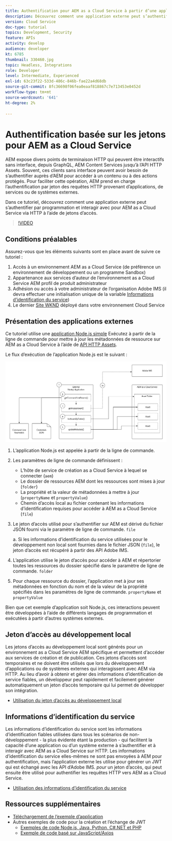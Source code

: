 ```yaml
---
title: Authentification pour AEM as a Cloud Service à partir d’une application externe
description: Découvrez comment une application externe peut s’authentifier et interagir par programmation avec AEM as a Cloud Service sur HTTP à l’aide de jetons d’accès au développement local et d’informations d’identification du service.
version: Cloud Service
doc-type: tutorial
topics: Development, Security
feature: APIs
activity: develop
audience: developer
kt: 6785
thumbnail: 330460.jpg
topic: Headless, Integrations
role: Developer
level: Intermediate, Experienced
exl-id: 63c23f22-533d-486c-846b-fae22a4d68db
source-git-commit: 8fc36698f06fea0eaaf818867c7e713453e0452d
workflow-type: tm+mt
source-wordcount: '641'
ht-degree: 2%

---
```


# Authentification basée sur les jetons pour AEM as a Cloud Service

AEM expose divers points de terminaison HTTP qui peuvent être interactifs sans interface, depuis GraphQL, AEM Content Services jusqu’à l’API HTTP Assets. Souvent, ces clients sans interface peuvent avoir besoin de s’authentifier auprès d’AEM pour accéder à un contenu ou à des actions protégés. Pour faciliter cette opération, AEM prend en charge l’authentification par jeton des requêtes HTTP provenant d’applications, de services ou de systèmes externes.

Dans ce tutoriel, découvrez comment une application externe peut s’authentifier par programmation et interagir avec pour AEM as a Cloud Service via HTTP à l’aide de jetons d’accès.

>[!VIDEO](https://video.tv.adobe.com/v/330460/?quality=12&learn=on)

## Conditions préalables

Assurez-vous que les éléments suivants sont en place avant de suivre ce tutoriel :

1. Accès à un environnement AEM as a Cloud Service (de préférence un environnement de développement ou un programme Sandbox)
1. Appartenance aux services d’auteur de l’environnement as a Cloud Service AEM profil de produit administrateur
1. Adhésion ou accès à votre administrateur de l’organisation Adobe IMS (il devra effectuer une initialisation unique de la variable [Informations d’identification du service](./service-credentials.md))
1. Le dernier [Site WKND](https://github.com/adobe/aem-guides-wknd) déployé dans votre environnement Cloud Service

## Présentation des applications externes

Ce tutoriel utilise une [application Node.js simple](./assets/aem-guides_token-authentication-external-application.zip) Exécutez à partir de la ligne de commande pour mettre à jour les métadonnées de ressource sur AEM as a Cloud Service à l’aide de [API HTTP Assets](https://experienceleague.adobe.com/docs/experience-manager-cloud-service/assets/admin/mac-api-assets.html?lang=fr).

Le flux d’exécution de l’application Node.js est le suivant :

![Application externe](./assets/overview/external-application.png)

1. L’application Node.js est appelée à partir de la ligne de commande.
1. Les paramètres de ligne de commande définissent :
   + L’hôte de service de création as a Cloud Service à lequel se connecter (`aem`)
   + Le dossier de ressources AEM dont les ressources sont mises à jour (`folder`)
   + La propriété et la valeur de métadonnées à mettre à jour (`propertyName` et `propertyValue`)
   + Chemin d’accès local au fichier contenant les informations d’identification requises pour accéder à AEM as a Cloud Service (`file`)
1. Le jeton d’accès utilisé pour s’authentifier sur AEM est dérivé du fichier JSON fourni via le paramètre de ligne de commande. `file`

   a. Si les informations d’identification du service utilisées pour le développement non local sont fournies dans le fichier JSON (`file`), le jeton d’accès est récupéré à partir des API Adobe IMS.
1. L’application utilise le jeton d’accès pour accéder à AEM et répertorier toutes les ressources du dossier spécifié dans le paramètre de ligne de commande. `folder`
1. Pour chaque ressource du dossier, l’application met à jour ses métadonnées en fonction du nom et de la valeur de la propriété spécifiés dans les paramètres de ligne de commande. `propertyName` et `propertyValue`

Bien que cet exemple d’application soit Node.js, ces interactions peuvent être développées à l’aide de différents langages de programmation et exécutées à partir d’autres systèmes externes.

## Jeton d’accès au développement local

Les jetons d’accès au développement local sont générés pour un environnement as a Cloud Service AEM spécifique et permettent d’accéder aux services de création et de publication.  Ces jetons d’accès sont temporaires et ne doivent être utilisés que lors du développement d’applications ou de systèmes externes qui interagissent avec AEM via HTTP. Au lieu d’avoir à obtenir et gérer des informations d’identification de service fiables, un développeur peut rapidement et facilement générer automatiquement un jeton d’accès temporaire qui lui permet de développer son intégration.

+ [Utilisation du jeton d’accès au développement local](./local-development-access-token.md)

## Informations d’identification du service

Les informations d’identification du service sont les informations d’identification fiables utilisées dans tous les scénarios de non-développement - la plus évidente étant la production - qui facilitent la capacité d’une application ou d’un système externe à s’authentifier et à interagir avec AEM as a Cloud Service sur HTTP. Les informations d’identification du service elles-mêmes ne sont pas envoyées à AEM pour authentification, mais l’application externe les utilise pour générer un JWT qui est échangé avec les API d’Adobe IMS. _pour_ un jeton d’accès, qui peut ensuite être utilisé pour authentifier les requêtes HTTP vers AEM as a Cloud Service.

+ [Utilisation des informations d’identification du service](./service-credentials.md)

## Ressources supplémentaires

+ [Téléchargement de l’exemple d’application](./assets/aem-guides_token-authentication-external-application.zip)
+ Autres exemples de code pour la création et l’échange de JWT
   + [Exemples de code Node.js, Java, Python, C#.NET et PHP](https://developer.adobe.com/developer-console/docs/guides/authentication/JWT/samples/)
   + [Exemple de code basé sur JavaScript/Axios](https://github.com/adobe/aemcs-api-client-lib)
